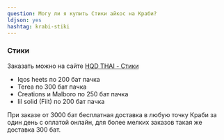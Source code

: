 ```yaml
---
question: Могу ли я купить Стики айкос на Краби?
ldjson: yes 
hashtag: krabi-stiki
---
```


### Стики 

Заказать можно на сайте [HQD THAI - Стики](https://hqdthai.ru/stiki/iqosstiki/)

* Iqos heets по 200 бат пачка
* Terea по 300 бат пачка
* Creations и Malboro по 250 бат пачка
* lil solid (Fiit) по 200 бат пачка  


При заказе от 3000 бат бесплатная доставка в любую точку Краби за один день с оплатой онлайн, для более мелких заказов такая же доставка 300 бат.
